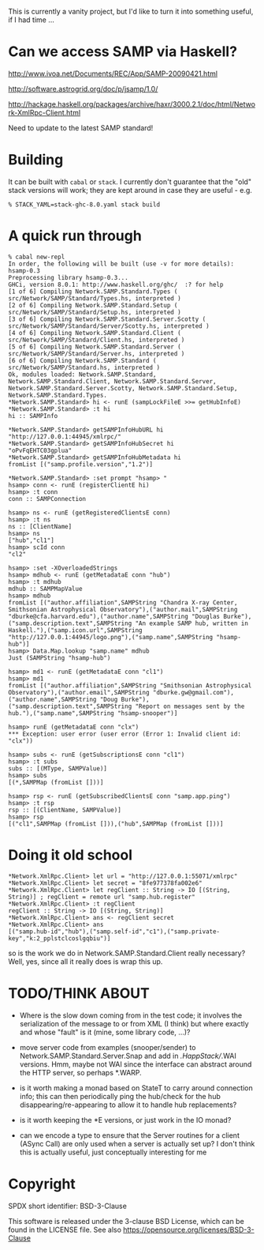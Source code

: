 
This is currently a vanity project, but I'd like to turn it into
something useful, if I had time ...

# Can we access SAMP via Haskell?

http://www.ivoa.net/Documents/REC/App/SAMP-20090421.html

http://software.astrogrid.org/doc/p/jsamp/1.0/

http://hackage.haskell.org/packages/archive/haxr/3000.2.1/doc/html/Network-XmlRpc-Client.html

Need to update to the latest SAMP standard!

# Building

It can be built with `cabal` or `stack`. I currently don't guarantee that
the "old" stack versions will work; they are kept around in case they are
useful - e.g.

```
% STACK_YAML=stack-ghc-8.0.yaml stack build
```

# A quick run through

```
% cabal new-repl
In order, the following will be built (use -v for more details):
hsamp-0.3
Preprocessing library hsamp-0.3...
GHCi, version 8.0.1: http://www.haskell.org/ghc/  :? for help
[1 of 6] Compiling Network.SAMP.Standard.Types ( src/Network/SAMP/Standard/Types.hs, interpreted )
[2 of 6] Compiling Network.SAMP.Standard.Setup ( src/Network/SAMP/Standard/Setup.hs, interpreted )
[3 of 6] Compiling Network.SAMP.Standard.Server.Scotty ( src/Network/SAMP/Standard/Server/Scotty.hs, interpreted )
[4 of 6] Compiling Network.SAMP.Standard.Client ( src/Network/SAMP/Standard/Client.hs, interpreted )
[5 of 6] Compiling Network.SAMP.Standard.Server ( src/Network/SAMP/Standard/Server.hs, interpreted )
[6 of 6] Compiling Network.SAMP.Standard ( src/Network/SAMP/Standard.hs, interpreted )
Ok, modules loaded: Network.SAMP.Standard, Network.SAMP.Standard.Client, Network.SAMP.Standard.Server, Network.SAMP.Standard.Server.Scotty, Network.SAMP.Standard.Setup, Network.SAMP.Standard.Types.
*Network.SAMP.Standard> hi <- runE (sampLockFileE >>= getHubInfoE)
*Network.SAMP.Standard> :t hi
hi :: SAMPInfo

*Network.SAMP.Standard> getSAMPInfoHubURL hi
"http://127.0.0.1:44945/xmlrpc/"
*Network.SAMP.Standard> getSAMPInfoHubSecret hi
"oPvFqEHTC03gplua"
*Network.SAMP.Standard> getSAMPInfoHubMetadata hi
fromList [("samp.profile.version","1.2")]

*Network.SAMP.Standard> :set prompt "hsamp> "
hsamp> conn <- runE (registerClientE hi)
hsamp> :t conn
conn :: SAMPConnection

hsamp> ns <- runE (getRegisteredClientsE conn)
hsamp> :t ns
ns :: [ClientName]
hsamp> ns
["hub","cl1"]
hsamp> scId conn
"cl2"

hsamp> :set -XOverloadedStrings
hsamp> mdhub <- runE (getMetadataE conn "hub")
hsamp> :t mdhub
mdhub :: SAMPMapValue
hsamp> mdhub
fromList [("author.affiliation",SAMPString "Chandra X-ray Center, Smithsonian Astrophysical Observatory"),("author.mail",SAMPString "dburke@cfa.harvard.edu"),("author.name",SAMPString "Douglas Burke"),("samp.description.text",SAMPString "An example SAMP hub, written in Haskell."),("samp.icon.url",SAMPString "http://127.0.0.1:44945/logo.png"),("samp.name",SAMPString "hsamp-hub")]
hsamp> Data.Map.lookup "samp.name" mdhub
Just (SAMPString "hsamp-hub")

hsamp> md1 <- runE (getMetadataE conn "cl1")
hsamp> md1
fromList [("author.affiliation",SAMPString "Smithsonian Astrophysical Observatory"),("author.email",SAMPString "dburke.gw@gmail.com"),("author.name",SAMPString "Doug Burke"),("samp.description.text",SAMPString "Report on messages sent by the hub."),("samp.name",SAMPString "hsamp-snooper")]

hsamp> runE (getMetadataE conn "clx")
*** Exception: user error (user error (Error 1: Invalid client id: "clx"))

hsamp> subs <- runE (getSubscriptionsE conn "cl1")
hsamp> :t subs
subs :: [(MType, SAMPValue)]
hsamp> subs
[(*,SAMPMap (fromList []))]

hsamp> rsp <- runE (getSubscribedClientsE conn "samp.app.ping")
hsamp> :t rsp
rsp :: [(ClientName, SAMPValue)]
hsamp> rsp
[("cl1",SAMPMap (fromList [])),("hub",SAMPMap (fromList []))]
```

# Doing it old school

```
*Network.XmlRpc.Client> let url = "http://127.0.0.1:55071/xmlrpc"
*Network.XmlRpc.Client> let secret = "8fe977378fa002e6"
*Network.XmlRpc.Client> let regClient :: String -> IO [(String, String)] ; regClient = remote url "samp.hub.register"
*Network.XmlRpc.Client> :t regClient
regClient :: String -> IO [(String, String)]
*Network.XmlRpc.Client> ans <- regClient secret
*Network.XmlRpc.Client> ans
[("samp.hub-id","hub"),("samp.self-id","c1"),("samp.private-key","k:2_pplstclcoslgqbiu")]
```

so is the work we do in Network.SAMP.Standard.Client really necessary?
Well, yes, since all it really does is wrap this up.

# TODO/THINK ABOUT

  - Where is the slow down coming from in the test code; it involves the
    serialization of the message to or from XML (I think) but where
    exactly and whose "fault" is it (mine, some library code, ...)?
    
  - move server code from examples (snooper/sender) to Network.SAMP.Standard.Server.Snap
    and add in *.HappStack/*.WAI versions. Hmm, maybe not WAI since the interface
    can abstract around the HTTP server, so perhaps *.WARP.

  - is it worth making a monad based on StateT to carry around connection info; this
    can then periodically ping the hub/check for the hub disappearing/re-appearing
    to allow it to handle hub replacements?

  - is it worth keeping the *E versions, or just work in the IO monad?

  - can we encode a type to ensure that the Server routines for a client (ASync
    Call) are only used when a server is actually set up? I don't think this is
    actually useful, just conceptually interesting for me

# Copyright

SPDX short identifier: BSD-3-Clause

This software is released under the 3-clause BSD License, which can be
found in the LICENSE file. See also
https://opensource.org/licenses/BSD-3-Clause
